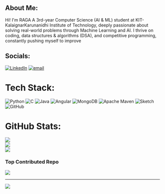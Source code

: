 ## About Me:
Hi! I'm RAGA
A 3rd-year Computer Science (AI & ML) student at KIT-KalaignarKarunanidhi Institute of Technology, deeply passionate about solving real-world problems through Machine Learning and AI. I thrive on coding, data structures & algorithms (DSA), and competitive programming, constantly pushing myself to improve


## Socials:
[![LinkedIn](https://img.shields.io/badge/LinkedIn-%230077B5.svg?logo=linkedin&logoColor=white)](https://linkedin.com/in/raga-t) [![email](https://img.shields.io/badge/Email-D14836?logo=gmail&logoColor=white)](mailto:kit27.am40@gmail.com) 

# Tech Stack:
![Python](https://img.shields.io/badge/python-3670A0?style=for-the-badge&logo=python&logoColor=ffdd54) ![C](https://img.shields.io/badge/c-%2300599C.svg?style=for-the-badge&logo=c&logoColor=white) ![Java](https://img.shields.io/badge/java-%23ED8B00.svg?style=for-the-badge&logo=openjdk&logoColor=white) ![Angular](https://img.shields.io/badge/angular-%23DD0031.svg?style=for-the-badge&logo=angular&logoColor=white) ![MongoDB](https://img.shields.io/badge/MongoDB-%234ea94b.svg?style=for-the-badge&logo=mongodb&logoColor=white) ![Apache Maven](https://img.shields.io/badge/Apache%20Maven-C71A36?style=for-the-badge&logo=Apache%20Maven&logoColor=white) ![Sketch](https://img.shields.io/badge/Sketch-FFB387?style=for-the-badge&logo=sketch&logoColor=black) ![GitHub](https://img.shields.io/badge/github-%23121011.svg?style=for-the-badge&logo=github&logoColor=white)
# GitHub Stats:
![](https://github-readme-stats.vercel.app/api?username=RAGA1111&theme=algolia&hide_border=true&include_all_commits=false&count_private=false)<br/>
![](https://nirzak-streak-stats.vercel.app/?user=RAGA1111&theme=algolia&hide_border=true)<br/>
![](https://github-readme-stats.vercel.app/api/top-langs/?username=RAGA1111&theme=algolia&hide_border=true&include_all_commits=false&count_private=false&layout=compact)

### Top Contributed Repo
![](https://github-contributor-stats.vercel.app/api?username=RAGA1111&limit=5&theme=dark&combine_all_yearly_contributions=true)

---
[![](https://visitcount.itsvg.in/api?id=RAGA1111&icon=0&color=0)](https://visitcount.itsvg.in)
